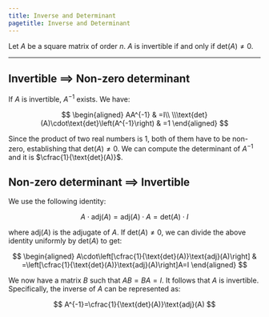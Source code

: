 ```yaml
---
title: Inverse and Determinant
pagetitle: Inverse and Determinant
---
```


Let $A$ be a square matrix of order $n$. $A$ is invertible if and only if $\text{det}(A)\neq0$.

------------------------------------------------------------------------

## Invertible $\implies$ Non-zero determinant

If $A$ is invertible, $A^{-1}$ exists. We have:

$$
\begin{aligned}
AA^{-1} & =I\\
\\\text{det}(A)\cdot\text{det}\left(A^{-1}\right) & =1
\end{aligned}
$$


Since the product of two real numbers is $1$, both of them have to be non-zero, establishing that $\text{det}(A)\neq0$. We can compute the determinant of $A^{-1}$ and it is $\cfrac{1}{\text{det}(A)}$.

## Non-zero determinant $\implies$ Invertible

We use the following identity:

$$
A \cdot \text{adj}(A)=\text{adj}(A)\cdot A=\text{det}(A)\cdot I
$$


where $\text{adj}(A)$ is the adjugate of $A$. If $\text{det}(A)\neq0$, we can divide the above identity uniformly by $\text{det}(A)$ to get:

$$
\begin{aligned}
A\cdot\left[\cfrac{1}{\text{det}(A)}\text{adj}(A)\right] & =\left[\cfrac{1}{\text{det}(A)}\text{adj}(A)\right]A=I
\end{aligned}
$$


We now have a matrix $B$ such that $AB=BA=I$. It follows that $A$ is invertible. Specifically, the inverse of $A$ can be represented as:

$$
A^{-1}=\cfrac{1}{\text{det}(A)}\text{adj}(A)
$$

